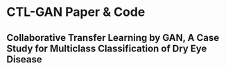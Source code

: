 # CTL-GAN Paper & Code

## Collaborative Transfer Learning by GAN, A Case Study for Multiclass Classification of Dry Eye Disease

